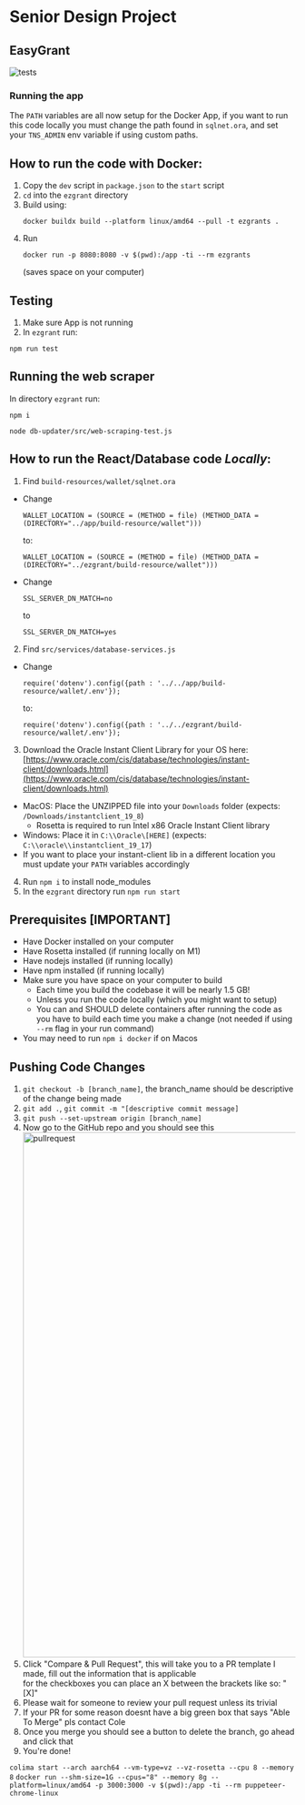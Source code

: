 # Senior Design Project
## EasyGrant

![tests](https://github.com/ColeHausman/EasyGrant/actions/workflows/test_ezgrant.yml/badge.svg)

### Running the app
The `PATH` variables are all now setup for the Docker App, if you want to
run this code locally you must change the path found in `sqlnet.ora`, and
set your `TNS_ADMIN` env variable if using custom paths. 
 ## How to run the code with Docker:
1) Copy the `dev` script in `package.json` to the `start` script
2) `cd` into the `ezgrant` directory
3) Build using:
   ```
   docker buildx build --platform linux/amd64 --pull -t ezgrants .
   ```
5) Run
   ```
   docker run -p 8080:8080 -v $(pwd):/app -ti --rm ezgrants
    ```
   (saves space on your computer)

## Testing
1) Make sure App is not running
2) In `ezgrant` run:
```
npm run test
```

## Running the web scraper
In directory `ezgrant` run:
```
npm i
```

```
node db-updater/src/web-scraping-test.js
```  
   
## How to run the React/Database code *Locally*:
1) Find `build-resources/wallet/sqlnet.ora`
  - Change
    ```
    WALLET_LOCATION = (SOURCE = (METHOD = file) (METHOD_DATA = (DIRECTORY="../app/build-resource/wallet")))
    ```
    to:
    ```
    WALLET_LOCATION = (SOURCE = (METHOD = file) (METHOD_DATA = (DIRECTORY="../ezgrant/build-resource/wallet")))
    ```
  - Change
    ```
    SSL_SERVER_DN_MATCH=no
    ```
    to
    ```
    SSL_SERVER_DN_MATCH=yes
    ```
2) Find `src/services/database-services.js`
  - Change
    ```
    require('dotenv').config({path : '../../app/build-resource/wallet/.env'});
    ```
    to:
    ```
    require('dotenv').config({path : '../../ezgrant/build-resource/wallet/.env'});
    ```
3) Download the Oracle Instant Client Library for your OS here: [https://www.oracle.com/cis/database/technologies/instant-client/downloads.html](https://www.oracle.com/cis/database/technologies/instant-client/downloads.html)
  - MacOS: Place the UNZIPPED file into your `Downloads` folder (expects: `/Downloads/instantclient_19_8`)
    - Rosetta is required to run Intel x86 Oracle Instant Client library
  - Windows: Place it in `C:\\Oracle\[HERE]`  (expects: `C:\\oracle\\instantclient_19_17`)
  - If you want to place your instant-client lib in a different location you must update your `PATH` variables accordingly
4) Run `npm i` to install node_modules
5) In the `ezgrant` directory run `npm run start`

## Prerequisites [IMPORTANT]
- Have Docker installed on your computer
- Have Rosetta installed (if running locally on M1)
- Have nodejs installed (if running locally)
- Have npm installed (if running locally)
- Make sure you have space on your computer to build
  - Each time you build the codebase it will be nearly 1.5 GB!
  - Unless you run the code locally (which you might want to setup)
  - You can and SHOULD delete containers after running the code as you have to build each time you make a change (not needed if using `--rm` flag in your run command)
- You may need to run `npm i docker` if on Macos
## Pushing Code Changes
1) `git checkout -b [branch_name]`, the branch_name should be descriptive of the change being made
2) `git add .`, `git commit -m "[descriptive commit message]`
3) `git push --set-upstream origin [branch_name]`
4) Now go to the GitHub repo and you should see this <img width="923" alt="pullrequest" src="https://github.com/ColeHausman/EasyGrant/assets/55408275/db81082b-ee2c-4fc2-a738-6f723579f497">
5) Click "Compare & Pull Request", this will take you to a PR template I made, fill out the information that is applicable \
for the checkboxes you can place an X between the brackets like so: "[X]"
6) Please wait for someone to review your pull request unless its trivial
7) If your PR for some reason doesnt have a big green box that says "Able To Merge" pls contact Cole
8) Once you merge you should see a button to delete the branch, go ahead and click that
9) You're done!

`colima start --arch aarch64 --vm-type=vz --vz-rosetta --cpu 8 --memory 8`
`docker run --shm-size=1G --cpus="8" --memory 8g --platform=linux/amd64 -p 3000:3000 -v $(pwd):/app -ti --rm puppeteer-chrome-linux`